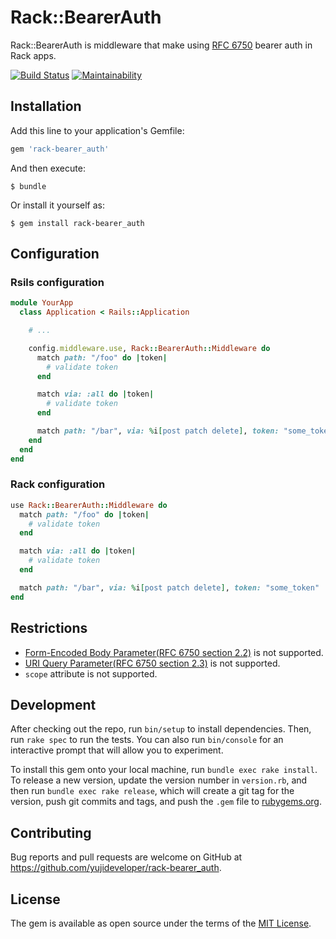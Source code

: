 # Rack::BearerAuth

Rack::BearerAuth is middleware that make using [RFC 6750](https://tools.ietf.org/html/rfc6750) bearer auth in Rack apps.

[![Build Status](https://travis-ci.org/yujideveloper/rack-bearer_auth.svg?branch=master)](https://travis-ci.org/yujideveloper/rack-bearer_auth)
[![Maintainability](https://api.codeclimate.com/v1/badges/db47f9a4e48bd30edb98/maintainability)](https://codeclimate.com/github/yujideveloper/rack-bearer_auth/maintainability)

## Installation

Add this line to your application's Gemfile:

```ruby
gem 'rack-bearer_auth'
```

And then execute:

    $ bundle

Or install it yourself as:

    $ gem install rack-bearer_auth

## Configuration

### Rsils configuration

``` ruby
module YourApp
  class Application < Rails::Application

    # ...

    config.middleware.use, Rack::BearerAuth::Middleware do
      match path: "/foo" do |token|
        # validate token
      end

      match via: :all do |token|
        # validate token
      end

      match path: "/bar", via: %i[post patch delete], token: "some_token"
    end
  end
end
```

### Rack configuration

``` ruby
use Rack::BearerAuth::Middleware do
  match path: "/foo" do |token|
    # validate token
  end

  match via: :all do |token|
    # validate token
  end

  match path: "/bar", via: %i[post patch delete], token: "some_token"
end

```

## Restrictions

* [Form-Encoded Body Parameter(RFC 6750 section 2.2)](https://tools.ietf.org/html/rfc6750#section-2.2) is not supported.
* [URI Query Parameter(RFC 6750 section 2.3)](https://tools.ietf.org/html/rfc6750#section-2.3) is not supported.
* `scope` attribute is not supported.

## Development

After checking out the repo, run `bin/setup` to install dependencies. Then, run `rake spec` to run the tests. You can also run `bin/console` for an interactive prompt that will allow you to experiment.

To install this gem onto your local machine, run `bundle exec rake install`. To release a new version, update the version number in `version.rb`, and then run `bundle exec rake release`, which will create a git tag for the version, push git commits and tags, and push the `.gem` file to [rubygems.org](https://rubygems.org).

## Contributing

Bug reports and pull requests are welcome on GitHub at https://github.com/yujideveloper/rack-bearer_auth.

## License

The gem is available as open source under the terms of the [MIT License](https://opensource.org/licenses/MIT).

